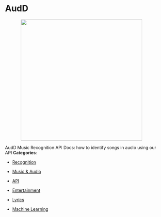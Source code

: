 # AudD

<p align="center">
    <img width="400" src="https://raw.githubusercontent.com/awesome-apis/awesome-apis/apis/audd/logo_256x256.png" />
</p>


AudD Music Recognition API Docs: how to identify songs in audio using our API
**Categories**:

- [Recognition](https://github/awesome-apis/awesome-apis#recognition)

- [Music & Audio](https://github/awesome-apis/awesome-apis#music-and-audio)

- [API](https://github/awesome-apis/awesome-apis#api)

- [Entertainment](https://github/awesome-apis/awesome-apis#entertainment)

- [Lyrics](https://github/awesome-apis/awesome-apis#lyrics)

- [Machine Learning](https://github/awesome-apis/awesome-apis#machine-learning)



